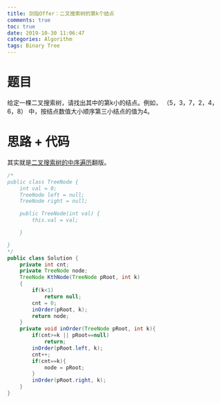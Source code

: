 ```yaml
---
title: 剑指Offer：二叉搜索树的第k个结点
comments: true
toc: true
date: 2019-10-30 11:06:47
categories: Algorithm
tags: Binary Tree
---
```


# 题目

给定一棵二叉搜索树，请找出其中的第k小的结点。例如， （5，3，7，2，4，6，8）    中，按结点数值大小顺序第三小结点的值为4。

# 思路 + 代码

其实就是[二叉搜索树的中序遍历](http://sunyunzeng.com/Leetcode-94-%E4%BA%8C%E5%8F%89%E6%A0%91%E7%9A%84%E4%B8%AD%E5%BA%8F%E9%81%8D%E5%8E%86/)翻版。

```java
/*
public class TreeNode {
    int val = 0;
    TreeNode left = null;
    TreeNode right = null;

    public TreeNode(int val) {
        this.val = val;

    }

}
*/
public class Solution {
    private int cnt;
    private TreeNode node;
    TreeNode KthNode(TreeNode pRoot, int k)
    {
        if(k<1)
            return null;
        cnt = 0;
        inOrder(pRoot, k);
        return node;
    }
    private void inOrder(TreeNode pRoot, int k){
        if(cnt>=k || pRoot==null)
            return;
        inOrder(pRoot.left, k);
        cnt++;
        if(cnt==k){
            node = pRoot;
        }
        inOrder(pRoot.right, k);
    }
}
```
